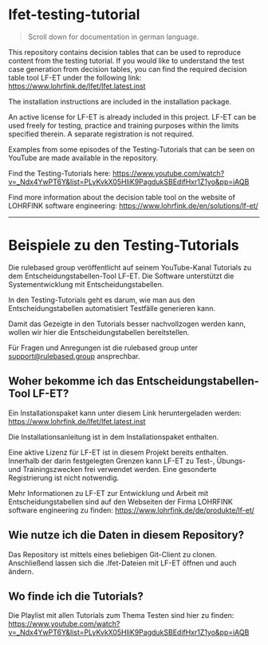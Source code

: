 # lfet-testing-tutorial

> Scroll down for documentation in german language.

This repository contains decision tables that can be used to reproduce content from the testing tutorial. If you would like to understand the test case generation from decision tables, you can find the required decision table tool LF-ET under the following link: https://www.lohrfink.de/lfet/lfet.latest.inst 

The installation instructions are included in the installation package. 

An active license for LF-ET is already included in this project. LF-ET can be used freely for testing, practice and training purposes within the limits specified therein. A separate registration is not required. 

Examples from some episodes of the Testing-Tutorials that can be seen on YouTube are made available in the repository. 

Find the Testing-Tutorials here: https://www.youtube.com/watch?v=_Ndx4YwPT6Y&list=PLyKvkX05HliK9PagdukSBEdifHxr1Z1yo&pp=iAQB 

Find more information about the decision table tool on the website of LOHRFINK software engineering: https://www.lohrfink.de/en/solutions/lf-et/ 

---

# Beispiele zu den Testing-Tutorials

Die rulebased group veröffentlicht auf seinem YouTube-Kanal Tutorials zu dem Entscheidungstabellen-Tool LF-ET. Die Software unterstützt die Systementwicklung mit Entscheidungstabellen. 

In den Testing-Tutorials geht es darum, wie man aus den Entscheidungstabellen automatisiert Testfälle generieren kann. 

Damit das Gezeigte in den Tutorials besser nachvollzogen werden kann, wollen wir hier die Entscheidungstabellen bereitstellen. 

Für Fragen und Anregungen ist die rulebased group unter support@rulebased.group ansprechbar. 

## Woher bekomme ich das Entscheidungstabellen-Tool LF-ET?

Ein Installationspaket kann unter diesem Link heruntergeladen werden: https://www.lohrfink.de/lfet/lfet.latest.inst 

Die Installationsanleitung ist in dem Installationspaket enthalten. 

Eine aktive Lizenz für LF-ET ist in diesem Projekt bereits enthalten. Innerhalb der darin festgelegten Grenzen kann LF-ET zu Test-, Übungs- und Trainingszwecken frei verwendet werden. Eine gesonderte Registrierung ist nicht notwendig. 

Mehr Informationen zu LF-ET zur Entwicklung und Arbeit mit Entscheidungstabellen sind auf den Webseiten der Firma LOHRFINK software engineering zu finden: https://www.lohrfink.de/de/produkte/lf-et/ 

## Wie nutze ich die Daten in diesem Repository?

Das Repository ist mittels eines beliebigen Git-Client zu clonen. Anschließend 
lassen sich die .lfet-Dateien mit LF-ET öffnen und auch ändern.

## Wo finde ich die Tutorials?

Die Playlist mit allen Tutorials zum Thema Testen sind hier zu finden:
https://www.youtube.com/watch?v=_Ndx4YwPT6Y&list=PLyKvkX05HliK9PagdukSBEdifHxr1Z1yo&pp=iAQB
